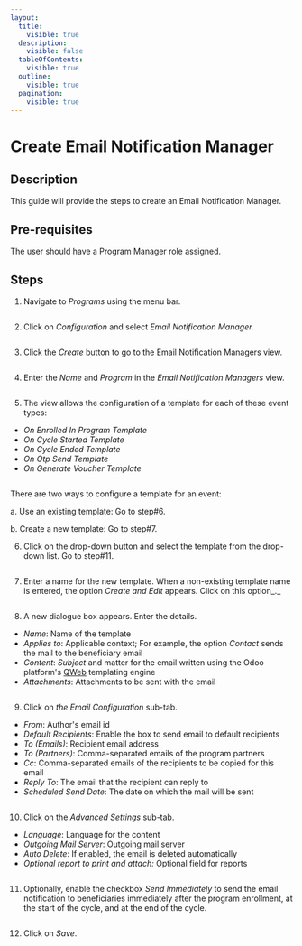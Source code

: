 ```yaml
---
layout:
  title:
    visible: true
  description:
    visible: false
  tableOfContents:
    visible: true
  outline:
    visible: true
  pagination:
    visible: true
---
```


# Create Email Notification Manager

## Description

This guide will provide the steps to create an Email Notification Manager.

## Pre-requisites

The user should have a Program Manager role assigned.

## Steps

1. Navigate to _Programs_ using the menu bar.

<figure><img src="../../../../../../.gitbook/assets/programs.png" alt=""><figcaption></figcaption></figure>

2. Click on _Configuration_ and select _Email Notification Manager._

<figure><img src="../../../../../../.gitbook/assets/email-conf-drop-down (1).PNG" alt=""><figcaption></figcaption></figure>

3. Click the _Create_ button to go to the Email Notification Managers view.

<figure><img src="../../../../../../.gitbook/assets/create-email-conf.png" alt=""><figcaption></figcaption></figure>

4. Enter the _Name_ and _Program_ in the _Email Notification Managers_ view.

<figure><img src="../../../../../../.gitbook/assets/email-template-name-program.PNG" alt=""><figcaption></figcaption></figure>

5. The view allows the configuration of a template for each of these event types:

* _On Enrolled In Program Template_
* _On Cycle Started Template_
* _On Cycle Ended Template_
* _On Otp Send Template_
* _On Generate Voucher Template_

<figure><img src="../../../../../../.gitbook/assets/email-template (3).PNG" alt=""><figcaption></figcaption></figure>

There are two ways to configure a template for an event:

a. Use an existing template: Go to step#6.

b. Create a new template: Go to step#7.

6. Click on the drop-down button and select the template from the drop-down list. Go to step#11.

<figure><img src="../../../../../../.gitbook/assets/email-select-drop-down.png" alt=""><figcaption></figcaption></figure>

7. Enter a name for the new template. When a non-existing template name is entered, the option _Create and Edit_ appears. Click on this option\_.\_

<figure><img src="../../../../../../.gitbook/assets/otp-temp.png" alt=""><figcaption></figcaption></figure>

8. A new dialogue box appears. Enter the details.

* _Name_: Name of the template
* _Applies to_: Applicable context; For example, the option _Contact_ sends the mail to the beneficiary email
* _Content_: _Subject_ and matter for the email written using the Odoo platform's [QWeb](https://www.odoo.com/documentation/16.0/developer/reference/frontend/qweb.html) templating engine
* _Attachments_: Attachments to be sent with the email

<figure><img src="../../../../../../.gitbook/assets/content-email-notification (1).PNG" alt=""><figcaption></figcaption></figure>

9. Click on _the Email Configuration_ sub-tab.

* _From_: Author's email id
* _Default Recipients_: Enable the box to send email to default recipients
* _To (Emails)_: Recipient email address
* _To (Partners)_: Comma-separated emails of the program partners
* _Cc_: Comma-separated emails of the recipients to be copied for this email
* _Reply To_: The email that the recipient can reply to
* _Scheduled Send Date_: The date on which the mail will be sent

<figure><img src="../../../../../../.gitbook/assets/conf-email-notification.PNG" alt=""><figcaption></figcaption></figure>

10. Click on the _Advanced Settings_ sub-tab.

* _Language_: Language for the content
* _Outgoing Mail Server_: Outgoing mail server
* _Auto Delete_: If enabled, the email is deleted automatically
* _Optional report to print and attach:_ Optional field for reports

<figure><img src="../../../../../../.gitbook/assets/adv-settings-sms-notifications.PNG" alt=""><figcaption></figcaption></figure>

11. Optionally, enable the checkbox _Send Immediately_ to send the email notification to beneficiaries immediately after the program enrollment, at the start of the cycle, and at the end of the cycle.

<figure><img src="../../../../../../.gitbook/assets/email-save (1).PNG" alt=""><figcaption></figcaption></figure>

12. Click on _Save_.
